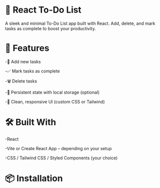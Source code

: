 # 📝 React To-Do List

A sleek and minimal To-Do List app built with React. Add, delete, and mark tasks as complete to boost your productivity.

# 🚀 Features

  -📌 Add new tasks

  -✅ Mark tasks as complete

  -🗑️ Delete tasks

  -💾 Persistent state with local storage (optional)

  -💅 Clean, responsive UI (custom CSS or Tailwind)

# 🛠️ Built With 

  -React

  -Vite or Create React App – depending on your setup

  -CSS / Tailwind CSS / Styled Components (your choice)

# 📦 Installation

